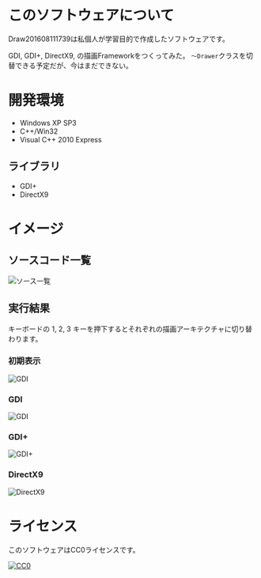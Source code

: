 ﻿# このソフトウェアについて #

Draw201608111739は私個人が学習目的で作成したソフトウェアです。

GDI, GDI+, DirectX9, の描画Frameworkをつくってみた。
`～Drawer`クラスを切替できる予定だが、今はまだできない。

# 開発環境 #

* Windows XP SP3
* C++/Win32
* Visual C++ 2010 Express

## ライブラリ ##

* GDI+
* DirectX9

# イメージ #

## ソースコード一覧 ##

![ソース一覧](https://cdn-ak.f.st-hatena.com/images/fotolife/y/ytyaru/20160812/20160812072452.png)

## 実行結果 ##

キーボードの 1, 2, 3 キーを押下するとそれぞれの描画アーキテクチャに切り替わります。

### 初期表示 ###

![GDI](https://cdn-ak.f.st-hatena.com/images/fotolife/y/ytyaru/20160808/20160808140243.png)

### GDI ###

![GDI](https://cdn-ak.f.st-hatena.com/images/fotolife/y/ytyaru/20160808/20160808140324.png)

### GDI+ ###

![GDI+](https://cdn-ak.f.st-hatena.com/images/fotolife/y/ytyaru/20160808/20160808140343.png)

### DirectX9 ###

![DirectX9](https://cdn-ak.f.st-hatena.com/images/fotolife/y/ytyaru/20160808/20160808140408.png)

# ライセンス #

このソフトウェアはCC0ライセンスです。

[![CC0](http://i.creativecommons.org/p/zero/1.0/88x31.png "CC0")](http://creativecommons.org/publicdomain/zero/1.0/deed.ja)
